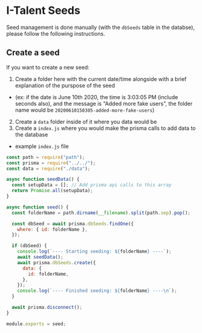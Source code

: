 # I-Talent Seeds

Seed management is done manually (with the `dbSeeds` table in the databse), please follow the following instructions.

## Create a seed

If you want to create a new seed:

1.  Create a folder here with the current date/time alongside with a brief explanation of the purspose of the seed

- (ex: if the date is June 10th 2020, the time is 3:03:05 PM (include seconds also), and the message is "Added more fake users", the folder name would be `20200610150305-added-more-fake-users`)

2. Create a `data` folder inside of it where you data would be
3. Create a `index.js` where you would make the prisma calls to add data to the database

- example `index.js` file

```js
const path = require("path");
const prisma = require("../../");
const data = require("./data");

async function seedData() {
  const setupData = []; // Add prisma api calls to this array
  return Promise.all(setupData);
}

async function seed() {
  const folderName = path.dirname(__filename).split(path.sep).pop();

  const dbSeed = await prisma.dbSeeds.findOne({
    where: { id: folderName },
  });

  if (dbSeed) {
    console.log(`---- Starting seeding: ${folderName} ----`);
    await seedData();
    await prisma.dbSeeds.create({
      data: {
        id: folderName,
      },
    });
    console.log(`---- Finished seeding: ${folderName} ----\n`);
  }

  await prisma.disconnect();
}

module.exports = seed;
```
